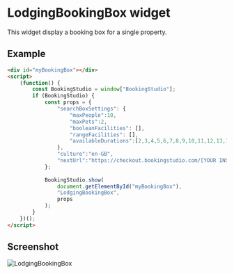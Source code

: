 # LodgingBookingBox widget

This widget display a booking box for a single property.

## Example

```html
<div id="myBookingBox"></div>
<script>
    (function() {
        const BookingStudio = window["BookingStudio"];
        if (BookingStudio) {                			
            const props = {
                "searchBoxSettings": {
                    "maxPeople":10,
                    "maxPets":2,
                    "booleanFacilities": [],
                    "rangeFacilities": [],
                    "availableDurations":[2,3,4,5,6,7,8,9,10,11,12,13,14]
                },
                "culture":"en-GB",
                "nextUrl":"https://checkout.bookingstudio.com/[YOUR INSTALLATION ID/"
            };
            
            BookingStudio.show(
                document.getElementById("myBookingBox"),
                "LodgingBookingBox",
                props
            );
        }
    })();
</script>
```
## Screenshot

![LodgingBookingBox](https://user-images.githubusercontent.com/18358/123067415-43aee500-d411-11eb-9738-e2b559a5ff6d.png)
